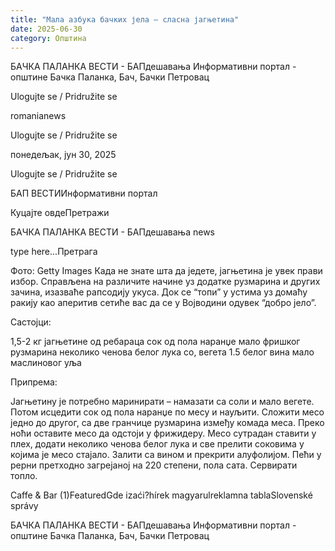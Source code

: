 ```yaml
---
title: "Мала азбука бачких јела – сласна јагњетина"
date: 2025-06-30
category: Општина
---
```


БАЧКА ПАЛАНКА ВЕСТИ - БАПдешавања Информативни портал - општине Бачка Паланка, Бач, Бачки Петровац

Ulogujte se / Pridružite se

romanianews

Ulogujte se / Pridružite se

понедељак, јун 30, 2025

Ulogujte se / Pridružite se

БАП ВЕСТИИнформативни портал

Куцајте овдеПретражи

БАЧКА ПАЛАНКА ВЕСТИ - БАПдешавања news

type here...Претрага

Фото: Getty Images
            Када не знате шта да једете, јагњетина је увек прави избор. Справљена на различите начине уз додатке рузмарина и других зачина, изазваће рапсодију укуса. Док се “топи” у устима уз домаћу ракију као аперитив сетиће вас да се у Војводини одувек “добро јело”.

Састојци:

1,5-2 кг јагњетине од ребараца
сок од пола наранџе
мало фришког рузмарина
неколико ченова белог лука
со, вегета
1.5 белог вина
мало маслиновог уља

Припрема:

Јагњетину је потребно маринирати – намазати са соли и мало вегете. Потом исцедити сок од пола наранџе по месу и науљити. Сложити месо једно до другог, са две гранчице рузмарина између комада меса. Преко ноћи оставите месо да одстоји у фрижидеру.
Месо сутрадан ставити у плех, додати неколико ченова белог лука и све прелити соковима у којима је месо стајало. Залити са вином и прекрити алуфолијом. Пећи у рерни претходно загрејаној на 220 степени, пола сата. Сервирати топло.

Caffe & Bar (1)FeaturedGde izaći?hírek magyarulreklamna tablaSlovenské správy

БАЧКА ПАЛАНКА ВЕСТИ - БАПдешавања Информативни портал - општине Бачка Паланка, Бач, Бачки Петровац
